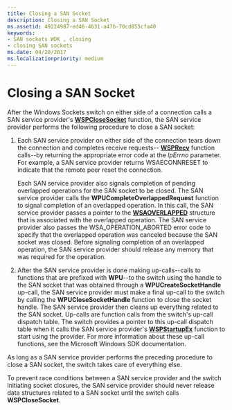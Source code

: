 ```yaml
---
title: Closing a SAN Socket
description: Closing a SAN Socket
ms.assetid: 49224987-ed46-4631-a47b-70cd855cfa40
keywords:
- SAN sockets WDK , closing
- closing SAN sockets
ms.date: 04/20/2017
ms.localizationpriority: medium
---
```


# Closing a SAN Socket





After the Windows Sockets switch on either side of a connection calls a SAN service provider's [**WSPCloseSocket**](https://docs.microsoft.com/previous-versions/windows/hardware/network/ff566273(v=vs.85)) function, the SAN service provider performs the following procedure to close a SAN socket:

1.  Each SAN service provider on either side of the connection tears down the connection and completes receive requests-- [**WSPRecv**](https://docs.microsoft.com/previous-versions/windows/hardware/network/ff566309(v=vs.85)) function calls--by returning the appropriate error code at the *lpErrno* parameter. For example, a SAN service provider returns WSAECONNRESET to indicate that the remote peer reset the connection.

    Each SAN service provider also signals completion of pending overlapped operations for the SAN socket to be closed. The SAN service provider calls the **WPUCompleteOverlappedRequest** function to signal completion of an overlapped operation. In this call, the SAN service provider passes a pointer to the [**WSAOVERLAPPED**](https://docs.microsoft.com/previous-versions/windows/hardware/network/ff565952(v=vs.85)) structure that is associated with the overlapped operation. The SAN service provider also passes the WSA\_OPERATION\_ABORTED error code to specify that the overlapped operation was canceled because the SAN socket was closed. Before signaling completion of an overlapped operation, the SAN service provider should release any memory that was required for the operation.

2.  After the SAN service provider is done making up-calls--calls to functions that are prefixed with **WPU**--to the switch using the handle to the SAN socket that was obtained through a **WPUCreateSocketHandle** up-call, the SAN service provider must make a final up-call to the switch by calling the **WPUCloseSocketHandle** function to close the socket handle. The SAN service provider then cleans up everything related to the SAN socket. Up-calls are function calls from the switch's up-call dispatch table. The switch provides a pointer to this up-call dispatch table when it calls the SAN service provider's [**WSPStartupEx**](https://docs.microsoft.com/previous-versions/windows/hardware/network/ff566321(v=vs.85)) function to start using the provider. For more information about these up-call functions, see the Microsoft Windows SDK documentation.

As long as a SAN service provider performs the preceding procedure to close a SAN socket, the switch takes care of everything else.

To prevent race conditions between a SAN service provider and the switch initiating socket closures, the SAN service provider should never release data structures related to a SAN socket until the switch calls **WSPCloseSocket**.

 

 





